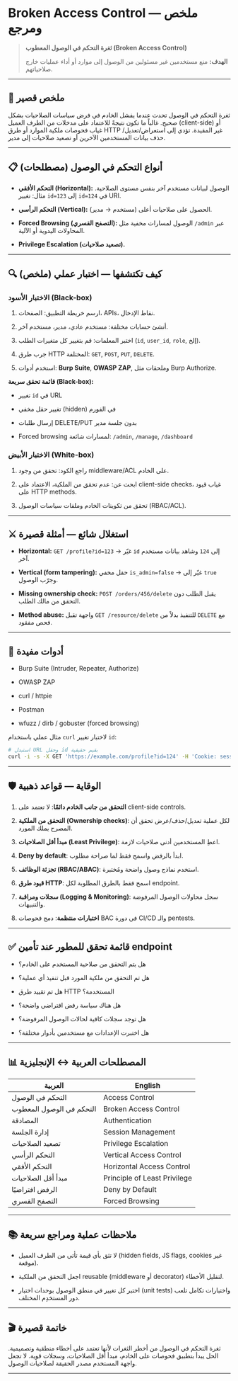 # Broken Access Control — ملخص ومرجع

> **ثغرة التحكم في الوصول المعطوب (Broken Access Control)**
> 
> **الهدف:** منع مستخدمين غير مسئولين من الوصول إلى موارد أو أداء عمليات خارج صلاحياتهم.

---

## 🎯 ملخص قصير

ثغرة التحكم في الوصول تحدث عندما يفشل الخادم في فرض سياسات الصلاحيات بشكل صحيح. غالباً ما تكون نتيجةً للاعتماد على مدخلات من الطرف العميل (client-side) أو غياب فحوصات ملكية الموارد أو طرق HTTP غير المقيدة. تؤدي إلى استعراض/تعديل/حذف بيانات المستخدمين الآخرين أو تصعيد صلاحيات إلى مدير.

---

## 📋 أنواع التحكم في الوصول (مصطلحات)

- **التحكم الأفقي (Horizontal):** الوصول لبيانات مستخدم آخر بنفس مستوى الصلاحية. مثال: تغيير `id=123` إلى `id=124` في URI.
    
- **التحكم الرأسي (Vertical):** الحصول على صلاحيات أعلى (مستخدم → مدير).
    
- **Forced Browsing (التصفح القسري):** الوصول لمسارات مخفية مثل `/admin` عبر المحاولات اليدوية أو الآلية.
    
- **Privilege Escalation (تصعيد صلاحيات).**
    

---

## 🔍 كيف تكتشفها — اختبار عملي (ملخص)

### الاختبار الأسود (Black-box)

1. ارسم خريطة التطبيق: الصفحات، APIs، نقاط الإدخال.
    
2. أنشئ حسابات مختلفة: مستخدم عادي، مدير، مستخدم آخر.
    
3. اختبر المعلمات: قم بتغيير كل متغيرات الطلب (`id`, `user_id`, `role`, إلخ).
    
4. جرب طرق HTTP المختلفة: `GET`, `POST`, `PUT`, `DELETE`.
    
5. استخدم أدوات: **Burp Suite**, **OWASP ZAP**, وملحقات مثل Burp Authorize.
    

**قائمة تحقق سريعة (Black-box):**

-  تغيير `id` في URL
    
-  تغيير حقل مخفي (hidden) في الفورم
    
-  إرسال طلبات DELETE/PUT بدون جلسة مدير
    
-  Forced browsing لمسارات شائعة: `/admin`, `/manage`, `/dashboard`
    

### الاختبار الأبيض (White-box)

1. راجع الكود: تحقق من وجود middleware/ACL على الخادم.
    
2. ابحث عن: عدم تحقق من الملكية، الاعتماد على client-side checks، غياب قيود على HTTP methods.
    
3. تحقق من تكوينات الخادم وملفات سياسات الوصول (RBAC/ACL).
    

---

## ⚔️ استغلال شائع — أمثلة قصيرة

- **Horizontal:** `GET /profile?id=123` → غيّر `id` إلى `124` وشاهد بيانات مستخدم آخر.
    
- **Vertical (form tampering):** حقل مخفي `is_admin=false` → غيّر إلى `true` وجرّب الوصول.
    
- **Missing ownership check:** `POST /orders/456/delete` يقبل الطلب دون التحقق من مالك الطلب.
    
- **Method abuse:** واجهة تقبل `GET /resource/delete` للتنفيذ بدلاً من `DELETE` مع فحص مفقود.
    

---

## 🧪 أدوات مفيدة

- Burp Suite (Intruder, Repeater, Authorize)
    
- OWASP ZAP
    
- curl / httpie
    
- Postman
    
- wfuzz / dirb / gobuster (forced browsing)
    

مثال عملي باستخدام `curl` لاختبار تغيير `id`:

```bash
# استبدل URL وحقل id بقيم حقيقية
curl -i -s -X GET 'https://example.com/profile?id=124' -H 'Cookie: session=USER_SESSION'
```

---

## 🛡️ الوقاية — قواعد ذهبية

1. **التحقق من جانب الخادم دائمًا**: لا تعتمد على client-side controls.
    
2. **التحقق من الملكية (Ownership checks)**: لكل عملية تعديل/حذف/عرض تحقق أن المصرح يملك المورد.
    
3. **مبدأ أقل الصلاحيات (Least Privilege)**: اعطِ المستخدمين أدنى صلاحيات لازمة.
    
4. **Deny by default**: ابدأ بالرفض واسمح فقط لما صراحة مطلوب.
    
5. **تجزئة الوظائف (RBAC/ABAC)**: استخدم نماذج وصول واضحة ومُختبرة.
    
6. **قيود طرق HTTP**: اسمح فقط بالطرق المطلوبة لكل endpoint.
    
7. **سجلات ومراقبة (Logging & Monitoring)**: سجل محاولات الوصول المرفوضة والتنبيهات.
    
8. **اختبارات منتظمة**: دمج فحوصات BAC في دورة CI/CD والـ pentests.
    

---

## ✅ قائمة تحقق للمطور عند تأمين endpoint

-  هل يتم التحقق من صلاحية المستخدم على الخادم؟
    
-  هل تم التحقق من ملكية المورد قبل تنفيذ أي عملية؟
    
-  هل تم تقييد طرق HTTP المستخدمة؟
    
-  هل هناك سياسة رفض افتراضي واضحة؟
    
-  هل توجد سجلات كافية لحالات الوصول المرفوضة؟
    
-  هل اختبرت الإعدادات مع مستخدمين بأدوار مختلفة؟
    

---

## 📊 المصطلحات العربية ↔ الإنجليزية

|العربية|English|
|---|---|
|التحكم في الوصول|Access Control|
|التحكم في الوصول المعطوب|Broken Access Control|
|المصادقة|Authentication|
|إدارة الجلسة|Session Management|
|تصعيد الصلاحيات|Privilege Escalation|
|التحكم الرأسي|Vertical Access Control|
|التحكم الأفقي|Horizontal Access Control|
|مبدأ أقل الصلاحيات|Principle of Least Privilege|
|الرفض افتراضيًا|Deny by Default|
|التصفح القسري|Forced Browsing|

---

## 📚 ملاحظات عملية ومراجع سريعة

- لا تثق بأي قيمة تأتي من الطرف العميل (hidden fields, JS flags, cookies غير موقعة).
    
- اجعل التحقق من الملكية reusable (middleware أو decorator) لتقليل الأخطاء.
    
- اختبر كل تغيير في منطق الوصول بوحدات اختبار (unit tests) واختبارات تكامل تلعب دور المستخدِم المختلف.
    

---

## 🎬 خاتمة قصيرة

ثغرة التحكم في الوصول من أخطر الثغرات لأنها تعتمد على أخطاء منطقية وتصميمية. الحل يبدأ بتطبيق فحوصات على الخادم، مبدأ أقل الصلاحيات، وسجلات قوية. لا تجعل واجهة المستخدم مصدر الحقيقة لصلاحيات الوصول.

---
